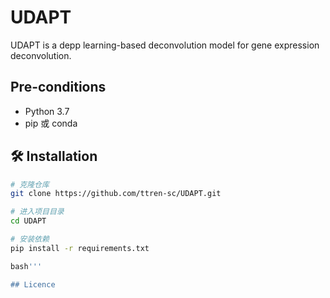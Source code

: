 # UDAPT
UDAPT is a depp learning-based deconvolution model for gene expression deconvolution.

## Pre-conditions
- Python 3.7
- pip 或 conda

## 🛠️ Installation

```bash
# 克隆仓库
git clone https://github.com/ttren-sc/UDAPT.git

# 进入项目目录
cd UDAPT

# 安装依赖
pip install -r requirements.txt

bash'''

## Licence



